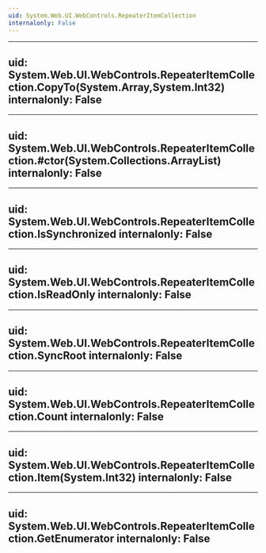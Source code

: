 ```yaml
---
uid: System.Web.UI.WebControls.RepeaterItemCollection
internalonly: False
---
```


---
uid: System.Web.UI.WebControls.RepeaterItemCollection.CopyTo(System.Array,System.Int32)
internalonly: False
---

---
uid: System.Web.UI.WebControls.RepeaterItemCollection.#ctor(System.Collections.ArrayList)
internalonly: False
---

---
uid: System.Web.UI.WebControls.RepeaterItemCollection.IsSynchronized
internalonly: False
---

---
uid: System.Web.UI.WebControls.RepeaterItemCollection.IsReadOnly
internalonly: False
---

---
uid: System.Web.UI.WebControls.RepeaterItemCollection.SyncRoot
internalonly: False
---

---
uid: System.Web.UI.WebControls.RepeaterItemCollection.Count
internalonly: False
---

---
uid: System.Web.UI.WebControls.RepeaterItemCollection.Item(System.Int32)
internalonly: False
---

---
uid: System.Web.UI.WebControls.RepeaterItemCollection.GetEnumerator
internalonly: False
---
